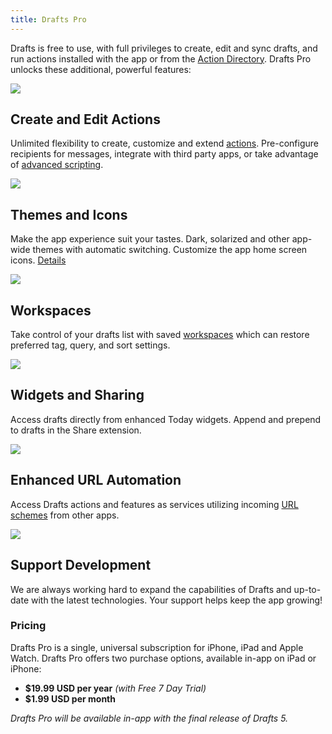 ```yaml
---
title: Drafts Pro
---
```


Drafts is free to use, with full privileges to create, edit and sync drafts, and run actions installed with the app or from the [Action Directory](https://drafts5-actions.agiletortoise.com). Drafts Pro unlocks these additional, powerful features:

<div class='pro-features'>
<div>
  <div class='icon'>
    <img src="{{ site.baseurl }}/images/pro/feature-actions.svg">
  </div>
  <div class='content'>
    <h2>Create and Edit Actions</h2>
    <p>Unlimited flexibility to create, customize and extend <a href="/actions/">actions</a>. Pre-configure recipients for messages, integrate with third party apps, or take advantage of <a href="http://reference.getdrafts.com/">advanced scripting</a>.</p>
  </div>
</div>

<div>
  <div class='icon'>
    <img src="{{ site.baseurl }}/images/pro/feature-themes.svg">
  </div>
  <div class='content'>
    <h2>Themes and Icons</h2>
    <p>Make the app experience suit your tastes. Dark, solarized and other app-wide themes with automatic switching. Customize the app home screen icons. <a href="/editor/appearance">Details</a></p>
  </div>
</div>

<div>
  <div class='icon'>
    <img src="{{ site.baseurl }}/images/pro/feature-workspaces.svg">
  </div>
  <div class='content'>
    <h2>Workspaces</h2>
    <p>Take control of your drafts list with saved <a href="/drafts/workspaces">workspaces</a> which can restore preferred tag, query, and sort settings.</p>
  </div>
</div>

<div>
  <div class='icon'>
    <img src="{{ site.baseurl }}/images/pro/feature-extensions.svg">
  </div>
  <div class='content'>
    <h2>Widgets and Sharing</h2>
    <p>Access drafts directly from enhanced Today widgets. Append and prepend to drafts in the Share extension.</p>
  </div>
</div>

<div>
  <div class='icon'>
    <img src="{{ site.baseurl }}/images/pro/feature-url.svg">
  </div>
  <div class='content'>
    <h2>Enhanced URL Automation</h2>
    <p>Access Drafts actions and features as services utilizing incoming <a href="/urls">URL schemes</a> from other apps.</p>
  </div>
</div>

<div>
  <div class='icon'>
    <img src="{{ site.baseurl }}/images/pro/feature-support.svg">
  </div>
  <div class='content'>
    <h2>Support Development</h2>
    <p>We are always working hard to expand the capabilities of Drafts and up-to-date with the latest technologies. Your support helps keep the app growing!</p>
  </div>
</div>
</div>

### Pricing

Drafts Pro is a single, universal subscription for iPhone, iPad and Apple Watch. Drafts Pro offers two purchase options, available in-app on iPad or iPhone:

- **$19.99 USD per year** *(with Free 7 Day Trial)*
- **$1.99 USD per month**

*Drafts Pro will be available in-app with the final release of Drafts 5.*
